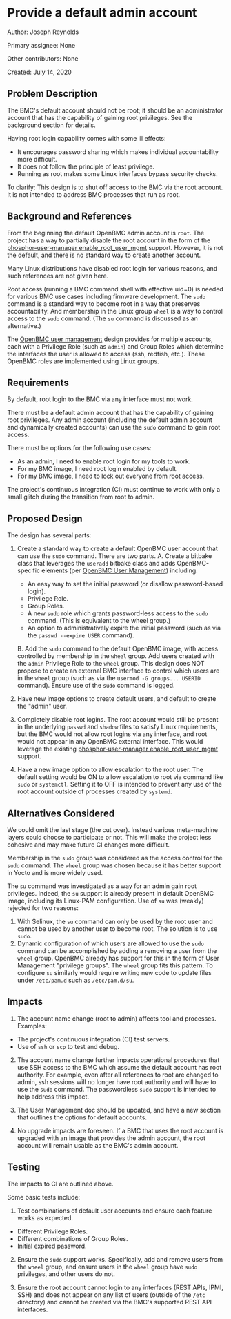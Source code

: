 # Provide a default admin account

Author:
  Joseph Reynolds <josephreynolds1>

Primary assignee:
  None

Other contributors:
  None

Created:
  July 14, 2020

## Problem Description
The BMC's default account should not be root; it should be an administrator
account that has the capability of gaining root privileges.  See the
background section for details.

Having root login capability comes with some ill effects:
 - It encourages password sharing which makes individual accountability more
   difficult.
 - It does not follow the principle of least privilege.
 - Running as root makes some Linux interfaces bypass security checks.

To clarify: This design is to shut off access to the BMC via the root account.
It is not intended to address BMC processes that run as root.

## Background and References
From the beginning the default OpenBMC admin account is `root`.  The project
has a way to partially disable the root account in the form of the
[phosphor-user-manager enable_root_user_mgmt][] support.  However, it is not
the default, and there is no standard way to create another account.

Many Linux distributions have disabled root login for various reasons, and
such references are not given here.

Root access (running a BMC command shell with effective uid=0) is needed for
various BMC use cases including firmware development.  The `sudo` command is a
standard way to become root in a way that preserves accountability.  And
membership in the Linux group `wheel` is a way to control access to the `sudo`
command.  (The `su` command is discussed as an alternative.)

The [OpenBMC user management][] design provides for multiple accounts, each
with a Privilege Role (such as `admin`) and Group Roles which determine the
interfaces the user is allowed to access (ssh, redfish, etc.).  These OpenBMC
roles are implemented using Linux groups.

[OpenBMC user management]: https://github.com/openbmc/docs/blob/master/architecture/user-management.md
[phosphor-user-manager enable_root_user_mgmt]: https://github.com/openbmc/phosphor-user-manager/blob/master/configure.ac

## Requirements
By default, root login to the BMC via any interface must not work.

There must be a default admin account that has the capability of gaining root
privileges.  Any admin account (including the default admin account and
dynamically created accounts) can use the `sudo` command to gain root access.

There must be options for the following use cases:
 - As an admin, I need to enable root login for my tools to work.
 - For my BMC image, I need root login enabled by default.
 - For my BMC image, I need to lock out everyone from root access.

The project's continuous integration (CI) must continue to work with only a
small glitch during the transition from root to admin.


## Proposed Design
The design has several parts:

1. Create a standard way to create a default OpenBMC user account that can use
   the `sudo` command.  There are two parts.
   A. Create a bitbake class that leverages the `useradd` bitbake class and
      adds OpenBMC-specific elements (per [OpenBMC User Management][])
      including:
      - An easy way to set the initial password (or disallow password-based login).
      - Privilege Role.
      - Group Roles.
      - A new `sudo` role which grants password-less access to the `sudo`
        command.  (This is equivalent to the wheel group.)
      - An option to administratively expire the initial password (such as via the
        `passwd --expire USER` command).

   B. Add the `sudo` command to the default OpenBMC image, with access
      controlled by membership in the `wheel` group.  Add users created with
      the `admin` Privilege Role to the `wheel` group.  This design does NOT
      propose to create an external BMC interface to control which users are
      in the `wheel` group (such as via the `usermod -G groups... USERID`
      command).  Ensure use of the `sudo` command is logged.

2. Have new image options to create default users, and default to create the
"admin" user.

3. Completely disable root logins.  The root account would still be present in
the underlying `passwd` and `shadow` files to satisfy Linux requirements, but
the BMC would not allow root logins via any interface, and root would not
appear in any OpenBMC external interface.  This would leverage the existing
[phosphor-user-manager enable_root_user_mgmt][] support.

4. Have a new image option to allow escalation to the root user.  The default
setting would be ON to allow escalation to root via command like `sudo` or
`systemctl`.  Setting it to OFF is intended to prevent any use of the root
account outside of processes created by `systemd`.

## Alternatives Considered
We could omit the last stage (the cut over).  Instead various meta-machine
layers could choose to participate or not.  This will make the project less
cohesive and may make future CI changes more difficult.

Membership in the `sudo` group was considered as the access control for the
`sudo` command.  The `wheel` group was chosen because it has better support
in Yocto and is more widely used.

The `su` command was investigated as a way for an admin gain root privileges.
Indeed, the `su` support is already present in default OpenBMC image,
including its Linux-PAM configuration.  Use of `su` was (weakly) rejected for
two reasons:
1. With Selinux, the `su` command can only be used by the root user and cannot
   be used by another user to become root.  The solution is to use `sudo`.
2. Dynamic configuration of which users are allowed to use the `sudo` command
   can be accomplished by adding a removing a user from the `wheel` group.
   OpenBMC already has support for this in the form of User Management
   "privilege groups".  The `wheel` group fits this pattern.  To configure `su`
   similarly would require writing new code to update files under `/etc/pam.d`
   such as `/etc/pam.d/su`.

## Impacts
1. The account name change (root to admin) affects tool and processes.
Examples:
 - The project's continuous integration (CI) test servers.
 - Use of `ssh` or `scp` to test and debug.

2. The account name change further impacts operational procedures that use SSH
access to the BMC which assume the default account has root authority.  For
example, even after all references to root are changed to admin, ssh sessions
will no longer have root authority and will have to use the `sudo` command.
The passwordless `sudo` support is intended to help address this impact.

3. The User Management doc should be updated, and have a new section that
outlines the options for default accounts.

4. No upgrade impacts are foreseen.  If a BMC that uses the root account is
upgraded with an image that provides the admin account, the root account will
remain usable as the BMC's admin account.

## Testing
The impacts to CI are outlined above.

Some basic tests include:

1. Test combinations of default user accounts and ensure each feature works as
   expected.
 - Different Privilege Roles.
 - Different combinations of Group Roles.
 - Initial expired password.

2. Ensure the `sudo` support works.  Specifically, add and remove users from
the `wheel` group, and ensure users in the `wheel` group have `sudo`
privileges, and other users do not.

3. Ensure the root account cannot login to any interfaces (REST APIs, IPMI,
SSH) and does not appear on any list of users (outside of the `/etc`
directory) and cannot be created via the BMC's supported REST API interfaces.
